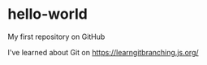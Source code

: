 # hello-world
My first repository on GitHub

I've learned about Git on https://learngitbranching.js.org/
